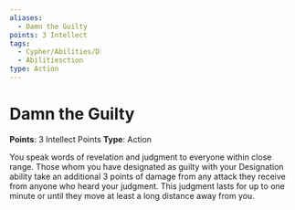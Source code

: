 ```yaml
---
aliases:
  - Damn the Guilty
points: 3 Intellect
tags:
  - Cypher/Abilities/D
  - Abilitiesction
type: Action
---
```


# Damn the Guilty

**Points**: 3 Intellect Points
**Type**: Action

You speak words of revelation and judgment to everyone within close range. Those whom you have designated as guilty with your Designation ability take an additional 3 points of damage from any attack they receive from anyone who heard your judgment. This judgment lasts for up to one minute or until they move at least a long distance away from you.
